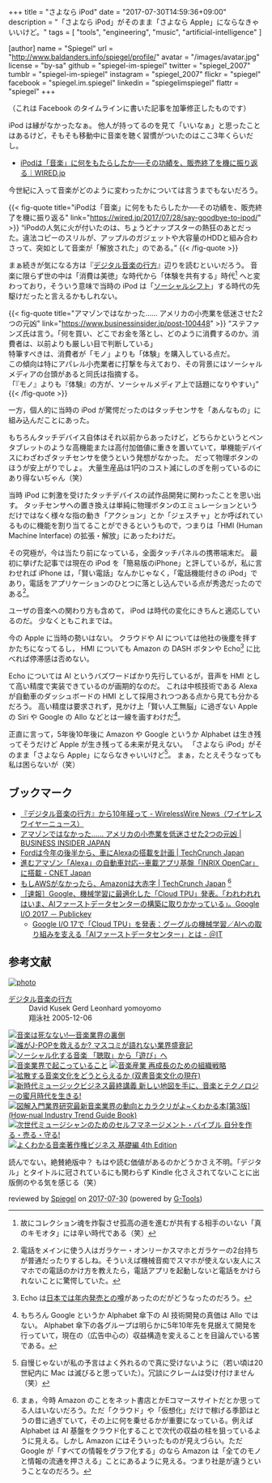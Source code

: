 +++
title = "さよなら iPod"
date =  "2017-07-30T14:59:36+09:00"
description = "「さよなら iPod」がそのまま「さよなら Apple」にならなきゃいいけど。"
tags        = [ "tools", "engineering", "music", "artificial-intelligence" ]

[author]
  name      = "Spiegel"
  url       = "http://www.baldanders.info/spiegel/profile/"
  avatar    = "/images/avatar.jpg"
  license   = "by-sa"
  github    = "spiegel-im-spiegel"
  twitter   = "spiegel_2007"
  tumblr    = "spiegel-im-spiegel"
  instagram = "spiegel_2007"
  flickr    = "spiegel"
  facebook  = "spiegel.im.spiegel"
  linkedin  = "spiegelimspiegel"
  flattr    = "spiegel"
+++

（これは Facebook のタイムラインに書いた記事を加筆修正したものです）

iPod は縁がなかったなぁ。
他人が持ってるのを見て「いいなぁ」と思ったことはあるけど，そもそも移動中に音楽を聴く習慣がついたのはここ3年くらいだし。

- [iPodは「音楽」に何をもたらしたか──その功績を、販売終了を機に振り返る｜WIRED.jp](https://wired.jp/2017/07/28/say-goodbye-to-ipod/)

今世紀に入って音楽がどのように変わったかについては言うまでもないだろう。

{{< fig-quote title="iPodは「音楽」に何をもたらしたか──その功績を、販売終了を機に振り返る" link="https://wired.jp/2017/07/28/say-goodbye-to-ipod/" >}}
<q>iPodの人気に火が付いたのは、ちょうどナップスターの熱狂のあとだった。違法コピーのスリルが、アップルのガジェットや大容量のHDDと組み合わさって、突如として音楽が「解放された」のである。</q>
{{< /fig-quote >}}

まぁ続きが気になる方は『[デジタル音楽の行方]』辺りを読むといいだろう。
音楽に限らず世の中は「消費は美徳」な時代から「体験を共有する」時代[^age] へと変わっており，そういう意味で当時の iPod は「[ソーシャルシフト]」する時代の先駆けだったと言えるかもしれない。

[^age]: 故にコレクション魂を炸裂させ孤高の道を進むが共有する相手のいない「真のキモオタ」には辛い時代である（笑）

{{< fig-quote title="アマゾンではなかった…… アメリカの小売業を低迷させた2つの元凶" link="https://www.businessinsider.jp/post-100448" >}}
<q>ステファンズ氏は言う。「何を買い、どこでお金を落とし、どのように消費するのか。消費者は、以前よりも厳しい目で判断している」<br>
特筆すべきは、消費者が「モノ」よりも「体験」を購入している点だ。<br>
この傾向は特にアパレル小売業者に打撃を与えており、その背景にはソーシャルメディアの台頭があると同氏は指摘する。<br>
「『モノ』よりも『体験』の方が、ソーシャルメディア上で話題になりやすい」</q>
{{< /fig-quote >}}

一方，個人的に当時の iPod が驚愕だったのはタッチセンサを「あんなもの」に組み込んだことにあった。

もちろんタッチデバイス自体はそれ以前からあったけど，どちらかというとペンタブレットのような高機能または高付加価値に重きを置いていて，単機能デバイスにわざわざタッチセンサを使うという発想がなかった。
だって物理ボタンのほうが安上がりでしょ。
大量生産品は1円のコスト減にしのぎを削っているのにあり得ないぢゃん（笑）

当時 iPod に刺激を受けたタッチデバイスの試作品開発に関わったことを思い出す。
タッチセンサへの置き換えは単純に物理ボタンのエミュレーションというだけではなく様々な指の動き「アクション」とか「ジェスチャ」とか呼ばれているものに機能を割り当てることができるというもので，つまりは「HMI (Human Machine Interface) の拡張・解放」にあったわけだ。

その究極が，今は当たり前になっている，全面タッチパネルの携帯端末だ。
最初に挙げた記事では現在の iPod を「簡易版のiPhone」と評しているが，私に言わせれば iPhone は，「賢い電話」なんかじゃなく，「電話機能付きの iPod」であり，電話をアプリケーションのひとつに落とし込んでいる点が秀逸だったのである[^sp]。

ユーザの音楽への関わり方も含めて， iPod は時代の変化にきちんと適応しているのだ。
少なくともこれまでは。

[^sp]: 電話をメインに使う人はガラケー・オンリーかスマホとガラケーの2台持ちが普通だったりするしね。そういえば機械音痴でスマホが使えない友人にスマホでの電話のかけ方を教えたら，電話アプリを起動しないと電話をかけられないことに驚愕していた。

今の Apple に当時の勢いはない。
クラウドや AI については他社の後塵を拝すかたちになってるし， HMI についても Amazon の DASH ボタンや Echo[^e1] に比べれば停滞感は否めない。

[^e1]: Echo は[日本では年内発売との噂](http://www.newsweekjapan.jp/yukawa/2017/01/amazon-echo.php "日本でもAmazon Echo年内発売？既に業界は戦々恐々 | 湯川鶴章 | コラム＆ブログ | ニューズウィーク日本版 オフィシャルサイト")があったのだがどうなったのだろう。

Echo については AI というバズワードばかり先行しているが，音声を HMI として高い精度で実装できているのが画期的なのだ。
これは中核技術である Alexa が自動車のダッシュボードの HMI として採用されつつある点から見ても分かるだろう。
高い精度は要求されず，見かけ上「賢い人工無脳」に過ぎない Apple の Siri や Google の Allo などとは一線を画すわけだ[^ai1]。

[^ai1]: もちろん Google というか Alphabet 傘下の AI 技術開発の真価は Allo ではない。 Alphabet 傘下の各グループは明らかに5年10年先を見据えて開発を行っていて，現在の（広告中心の）収益構造を変えることを目論んでいる筈である。

正直に言って，5年後10年後に Amazon や Google というか Alphabet は生き残ってそうだけど Apple が生き残ってる未来が見えない。
「さよなら iPod」がそのまま「さよなら Apple」にならなきゃいいけど[^x]。
まぁ，たとえそうなっても私は困らないが（笑）

[^x]: 自慢じゃないが私の予言はよく外れるので真に受けないように（若い頃は20世紀内に Mac は滅びると思っていた）。冗談にクレームは受け付けません（笑）

## ブックマーク

- [『デジタル音楽の行方』から10年経って - WirelessWire News（ワイヤレスワイヤーニュース）](https://wirelesswire.jp/2015/06/32173/)
- [アマゾンではなかった…… アメリカの小売業を低迷させた2つの元凶 | BUSINESS INSIDER JAPAN](https://www.businessinsider.jp/post-100448)
- [Fordは今年の後半から、車にAlexaの搭載を計画 | TechCrunch Japan](http://jp.techcrunch.com/2017/01/05/20170104fords-going-to-put-alexa-in-cars-starting-later-this-year/)
- [進むアマゾン「Alexa」の自動車対応--車載アプリ基盤「INRIX OpenCar」に搭載 - CNET Japan](https://japan.cnet.com/article/35094891/)
- [もしAWSがなかったら、Amazonは大赤字 | TechCrunch Japan](http://jp.techcrunch.com/2017/07/28/20170727it-looks-like-amazon-would-be-losing-a-lot-of-money-if-not-for-aws/) [^amzn]
- [［速報］Google、機械学習に最適化した「Cloud TPU」発表。「われわれれはいま、AIファーストデータセンターの構築に取りかかっている」。Google I/O 2017 － Publickey](http://www.publickey1.jp/blog/17/googlecloud_tpuaigoogle_io_2017.html)
    - [Google I/O 17で「Cloud TPU」を発表：グーグルの機械学習／AIへの取り組みを支える「AIファーストデータセンター」とは - ＠IT](http://www.atmarkit.co.jp/ait/articles/1705/19/news034.html)

[^amzn]: まぁ，今時 Amazon のことをネット書店とかEコマースサイトだとか思ってる人はいないだろう。ただ「クラウド」や「仮想化」だけで稼げる季節はとうの昔に過ぎていて，その上に何を乗せるかが重要になっている。例えば Alphabet は AI 基盤をクラウド化することで次代の収益の柱を狙っているように見える。しかし Amazon にはそういったものが見えづらい。ただ Google が「すべての情報をグラフ化する」のなら Amazon は「全てのモノと情報の流通を押さえる」ことにあるように見える。つまり社是が違うということなのだろう。

[デジタル音楽の行方]: http://www.amazon.co.jp/exec/obidos/ASIN/4798110035/baldandersinf-22/ "Amazon | デジタル音楽の行方 | David Kusek, Gerd Leonhard, yomoyomo, 津田 大介 | 音楽一般 通販"
[ソーシャルシフト]: http://www.amazon.co.jp/exec/obidos/ASIN/B009S7CDP6/baldandersinf-22/ "ソーシャルシフト　これからの企業にとって一番大切なこと | 斉藤 徹 | 実践経営・リーダーシップ | Kindleストア | Amazon"

## 参考文献

<div class="hreview" ><a class="item url" href="http://www.amazon.co.jp/exec/obidos/ASIN/4798110035/baldandersinf-22/"><img src="https://images-fe.ssl-images-amazon.com/images/I/51HINm31mtL._SL160_.jpg" alt="photo" class="photo"  /></a><dl ><dt class="fn"><a class="item url" href="http://www.amazon.co.jp/exec/obidos/ASIN/4798110035/baldandersinf-22/">デジタル音楽の行方</a></dt><dd>David Kusek Gerd Leonhard yomoyomo </dd><dd>翔泳社 2005-12-06</dd></dl><p class="similar"><a href="http://www.amazon.co.jp/exec/obidos/ASIN/4787272217/baldandersinf-22/" target="_top"><img src="http://images.amazon.com/images/P/4787272217.09._SCTHUMBZZZ_.jpg"  alt="音楽は死なない!―音楽業界の裏側"  /></a> <a href="http://www.amazon.co.jp/exec/obidos/ASIN/402331157X/baldandersinf-22/" target="_top"><img src="http://images.amazon.com/images/P/402331157X.09._SCTHUMBZZZ_.jpg"  alt="誰がJ-POPを救えるか?  マスコミが語れない業界盛衰記"  /></a> <a href="http://www.amazon.co.jp/exec/obidos/ASIN/4791766903/baldandersinf-22/" target="_top"><img src="http://images.amazon.com/images/P/4791766903.09._SCTHUMBZZZ_.jpg"  alt="ソーシャル化する音楽 「聴取」から「遊び」へ"  /></a> <a href="http://www.amazon.co.jp/exec/obidos/ASIN/4787272527/baldandersinf-22/" target="_top"><img src="http://images.amazon.com/images/P/4787272527.09._SCTHUMBZZZ_.jpg"  alt="音楽業界で起こっていること"  /></a> <a href="http://www.amazon.co.jp/exec/obidos/ASIN/4492762183/baldandersinf-22/" target="_top"><img src="http://images.amazon.com/images/P/4492762183.09._SCTHUMBZZZ_.jpg"  alt="音楽産業 再成長のための組織戦略"  /></a> <a href="http://www.amazon.co.jp/exec/obidos/ASIN/4326698616/baldandersinf-22/" target="_top"><img src="http://images.amazon.com/images/P/4326698616.09._SCTHUMBZZZ_.jpg"  alt="拡散する音楽文化をどうとらえるか (双書音楽文化の現在)"  /></a> <a href="http://www.amazon.co.jp/exec/obidos/ASIN/4845626705/baldandersinf-22/" target="_top"><img src="http://images.amazon.com/images/P/4845626705.09._SCTHUMBZZZ_.jpg"  alt="新時代ミュージックビジネス最終講義 新しい地図を手に、音楽とテクノロジーの蜜月時代を生きる!"  /></a> <a href="http://www.amazon.co.jp/exec/obidos/ASIN/4798036471/baldandersinf-22/" target="_top"><img src="http://images.amazon.com/images/P/4798036471.09._SCTHUMBZZZ_.jpg"  alt="図解入門業界研究最新音楽業界の動向とカラクリがよ~くわかる本[第3版] (How‐nual Industry Trend Guide Book)"  /></a> <a href="http://www.amazon.co.jp/exec/obidos/ASIN/4845620243/baldandersinf-22/" target="_top"><img src="http://images.amazon.com/images/P/4845620243.09._SCTHUMBZZZ_.jpg"  alt="次世代ミュージシャンのためのセルフマネージメント・バイブル 自分を作る・売る・守る!"  /></a> <a href="http://www.amazon.co.jp/exec/obidos/ASIN/4845619261/baldandersinf-22/" target="_top"><img src="http://images.amazon.com/images/P/4845619261.09._SCTHUMBZZZ_.jpg"  alt="よくわかる音楽著作権ビジネス 基礎編 4th Edition"  /></a> </p>
<p class="description">読んでない。絶賛絶版中？ もはや読む価値があるのかどうかさえ不明。「デジタル」とタイトルに冠されているにも関わらず Kindle 化さえされてないことに出版側のやる気を感じる（笑）</p>
<p class="gtools" >reviewed by <a href='#maker' class='reviewer'>Spiegel</a> on <abbr class="dtreviewed" title="2017-07-30">2017-07-30</abbr> (powered by <a href="http://www.goodpic.com/mt/aws/index.html" >G-Tools</a>)</p>
</div>
